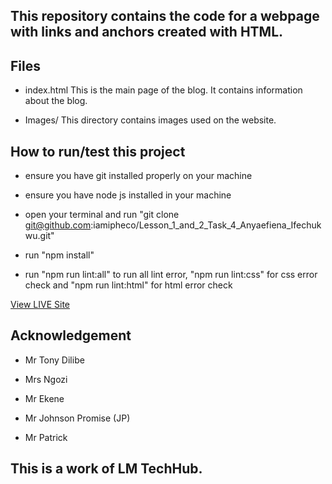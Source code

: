 ## This repository contains the code for a webpage with links and anchors created with HTML.

## Files
- index.html This is the main page of the blog. It contains information about the blog.

- Images/ This directory contains images used on the website.

## How to run/test this project

- ensure you have git installed properly on your machine

- ensure you have node js installed in your machine

- open your terminal and run "git clone git@github.com:iamipheco/Lesson_1_and_2_Task_4_Anyaefiena_Ifechukwu.git"

- run "npm install"

- run "npm run lint:all" to run all lint error, "npm run lint:css" for css error check and "npm run lint:html" for html error check

[View LIVE Site](https://iamipheco.github.io/Lesson_1_and_2_Task_4_Anyaefiena_Ifechukwu/)

## Acknowledgement

- Mr Tony Dilibe

- Mrs Ngozi

- Mr Ekene

- Mr Johnson Promise (JP)

- Mr Patrick


## This is a work of LM TechHub.